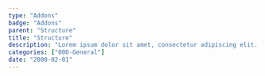 ```yaml
---
type: "Addons"
badge: "Addons"
parent: "Structure"
title: "Structure"
description: "Lorem ipsum dolor sit amet, consectetur adipiscing elit. Nunc tempus laoreet leo sit amet iaculis."
categories: ["000-General"]
date: "2000-02-01"
---
```


